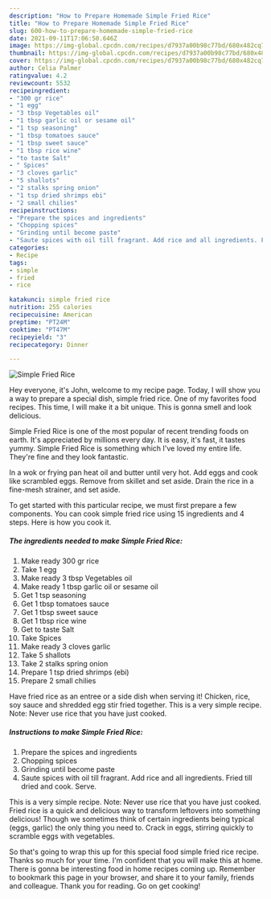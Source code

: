 ```yaml
---
description: "How to Prepare Homemade Simple Fried Rice"
title: "How to Prepare Homemade Simple Fried Rice"
slug: 600-how-to-prepare-homemade-simple-fried-rice
date: 2021-09-11T17:06:50.646Z
image: https://img-global.cpcdn.com/recipes/d7937a00b98c77bd/680x482cq70/simple-fried-rice-recipe-main-photo.jpg
thumbnail: https://img-global.cpcdn.com/recipes/d7937a00b98c77bd/680x482cq70/simple-fried-rice-recipe-main-photo.jpg
cover: https://img-global.cpcdn.com/recipes/d7937a00b98c77bd/680x482cq70/simple-fried-rice-recipe-main-photo.jpg
author: Celia Palmer
ratingvalue: 4.2
reviewcount: 5532
recipeingredient:
- "300 gr rice"
- "1 egg"
- "3 tbsp Vegetables oil"
- "1 tbsp garlic oil or sesame oil"
- "1 tsp seasoning"
- "1 tbsp tomatoes sauce"
- "1 tbsp sweet sauce"
- "1 tbsp rice wine"
- "to taste Salt"
- " Spices"
- "3 cloves garlic"
- "5 shallots"
- "2 stalks spring onion"
- "1 tsp dried shrimps ebi"
- "2 small chilies"
recipeinstructions:
- "Prepare the spices and ingredients"
- "Chopping spices"
- "Grinding until become paste"
- "Saute spices with oil till fragrant. Add rice and all ingredients. Fried till dried and cook. Serve."
categories:
- Recipe
tags:
- simple
- fried
- rice

katakunci: simple fried rice 
nutrition: 255 calories
recipecuisine: American
preptime: "PT24M"
cooktime: "PT47M"
recipeyield: "3"
recipecategory: Dinner

---
```



![Simple Fried Rice](https://img-global.cpcdn.com/recipes/d7937a00b98c77bd/680x482cq70/simple-fried-rice-recipe-main-photo.jpg)

Hey everyone, it's John, welcome to my recipe page. Today, I will show you a way to prepare a special dish, simple fried rice. One of my favorites food recipes. This time, I will make it a bit unique. This is gonna smell and look delicious.

Simple Fried Rice is one of the most popular of recent trending foods on earth. It's appreciated by millions every day. It is easy, it's fast, it tastes yummy. Simple Fried Rice is something which I've loved my entire life. They're fine and they look fantastic.

In a wok or frying pan heat oil and butter until very hot. Add eggs and cook like scrambled eggs. Remove from skillet and set aside. Drain the rice in a fine-mesh strainer, and set aside.


To get started with this particular recipe, we must first prepare a few components. You can cook simple fried rice using 15 ingredients and 4 steps. Here is how you cook it.

<!--inarticleads1-->

##### The ingredients needed to make Simple Fried Rice:

1. Make ready 300 gr rice
1. Take 1 egg
1. Make ready 3 tbsp Vegetables oil
1. Make ready 1 tbsp garlic oil or sesame oil
1. Get 1 tsp seasoning
1. Get 1 tbsp tomatoes sauce
1. Get 1 tbsp sweet sauce
1. Get 1 tbsp rice wine
1. Get to taste Salt
1. Take  Spices
1. Make ready 3 cloves garlic
1. Take 5 shallots
1. Take 2 stalks spring onion
1. Prepare 1 tsp dried shrimps (ebi)
1. Prepare 2 small chilies


Have fried rice as an entree or a side dish when serving it! Chicken, rice, soy sauce and shredded egg stir fried together. This is a very simple recipe. Note: Never use rice that you have just cooked. 

<!--inarticleads2-->

##### Instructions to make Simple Fried Rice:

1. Prepare the spices and ingredients
1. Chopping spices
1. Grinding until become paste
1. Saute spices with oil till fragrant. Add rice and all ingredients. Fried till dried and cook. Serve.


This is a very simple recipe. Note: Never use rice that you have just cooked. Fried rice is a quick and delicious way to transform leftovers into something delicious! Though we sometimes think of certain ingredients being typical (eggs, garlic) the only thing you need to. Crack in eggs, stirring quickly to scramble eggs with vegetables. 

So that's going to wrap this up for this special food simple fried rice recipe. Thanks so much for your time. I'm confident that you will make this at home. There is gonna be interesting food in home recipes coming up. Remember to bookmark this page in your browser, and share it to your family, friends and colleague. Thank you for reading. Go on get cooking!
